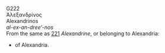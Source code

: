 G222  
Ἀλεξανδρίνος  
Alexandrinos  
*al-ex-an-dree‘-nos*  
From the same as [221](g0221) *Alexandrine*, or belonging to Alexandria:
- of Alexandria.  
